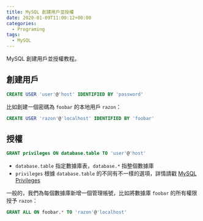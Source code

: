 ```yaml
---
title: MySQL 創建用戶並授權
date: 2020-01-09T11:00:12+00:00
categories:
  - Programing
tags:
  - MySQL
---
```


MySQL 創建用戶並授權教程。

<!--more-->

## 創建用戶

```sql
CREATE USER 'user'@'host' IDENTIFIED BY 'password'
```

比如創建一個密碼為 `foobar` 的本地用戶 `razon`：

```sql
CREATE USER 'razon'@'localhost' IDENTIFIED BY 'foobar'
```

## 授權

```sql
GRANT privileges ON database.table TO 'user'@'host'
```

  * `database.table` 指定數據庫表，`database.*` 指整個數據庫
  * `privileges` 根據 `database.table` 的不同有不一樣的選項，詳情請戳 [MySQL Privileges][1]

一般的，我們為每個數據庫新增一個管理帳號，比如將數據庫 `foobar` 的所有權限授予 `razon`：

```sql
GRANT ALL ON foobar.* TO 'razon'@'localhost'
```

 [1]: https://dev.mysql.com/doc/refman/5.7/en/grant.html#grant-global-privileges
